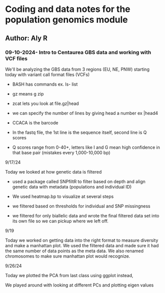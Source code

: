 # Coding and data notes for the population genomics module

## Author: Aly R

### 09-10-2024- Intro to Centaurea GBS data and working with VCF files

We'll be analyzing the GBS data from 3 regions (EU, NE, PNW) starting today with variant call format files (VCFs)

-   BASH has commands ex. ls- list

-   gz means g zip

-   zcat lets you look at file.gz\|head

-   we can specify the number of lines by giving head a number ex \|head4

-   CCACA is the barcode

-   In the fastq file, the 1st line is the sequence itself, second line is Q scores

-   Q scores range from 0-40+, letters like I and G mean high confidence in that base pair (mistakes every 1,000-10,000 bp)

9/17/24

Today we looked at how genetic data is filtered

-   used a package called SNPfiltR to filter based on depth and align genetic data with metadata (populations and individual ID)

-   We used heatmap.bp to visualize at several steps

-   we filtered based on thresholds for individual and SNP missingness

-   we filtered for only biallelic data and wrote the final filtered data set into its own file so we can pickup where we left off.

9/19

Today we worked on getting data into the right format to measure diversity and make a manhattan plot. We used the filtered data and made sure it had the same number of data points as the meta data. We also renamed chromosomes to make sure manhattan plot would recognize.

9/26/24

Today we plotted the PCA from last class using ggplot instead,

We played around with looking at different PCs and plotting eigen values
